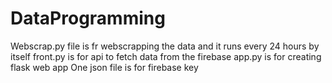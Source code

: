 # DataProgramming
Webscrap.py file is fr webscrapping the data and it runs every 24 hours by itself
front.py is for api to fetch data from the firebase
app.py is for creating flask web app
One json file is for firebase key
